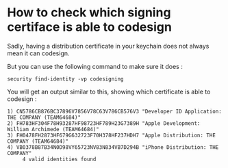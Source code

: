 # How to check which signing certiface is able to codesign

Sadly, having a distribution certificate in your keychain does not always mean it can codesign.

But you can use the following command to make sure it does :

```no-highlight
security find-identity -vp codesigning
```

You will get an output similar to this, showing which certificate is able to codesign :

```no-highlight
1) CN5786CB876BC37896V7856V78C63V786CB576V3 "Developer ID Application: THE COMPANY (TEAM64684)"
2) FH783HF304F78H93287HF98723HF789H23G7389H "Apple Development: William Archimede (TEAM64684)"
3) FH0478FH2873HF679G632723F70H378HF237HDH7 "Apple Distribution: THE COMPANY (TEAM64684)"
4) VB0378B87B34N0D98VY65723NV83N834VB7D294B "iPhone Distribution: THE COMPANY"
     4 valid identities found
```